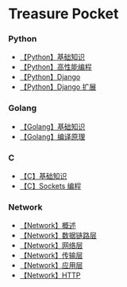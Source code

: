 Treasure Pocket
===

### Python
- [【Python】基础知识](Python/【Python】基础知识.md)
- [【Python】高性能编程](Python/【Python】高性能编程.md)
- [【Python】Django](Python/【Python】Django.md)
- [【Python】Django 扩展](Python/【Python】Django扩展.md)

### Golang
- [【Golang】基础知识](Golang/【Golang】基础知识.md)
- [【Golang】编译原理](Golang/【Golang】编译原理.md)

### C
- [【C】基础知识](C/【C】基础知识.md)
- [【C】Sockets 编程](C/【C】Sockets编程.md)

### Network
- [【Network】概述](Network/【Network】概述.md)
- [【Network】数据链路层](Network/【Network】数据链路层.md)
- [【Network】网络层](Network/【Network】网络层.md)
- [【Network】传输层](Network/【Network】传输层.md)
- [【Network】应用层](Network/【Network】应用层.md)
- [【Network】HTTP](Network/【Network】HTTP.md)

